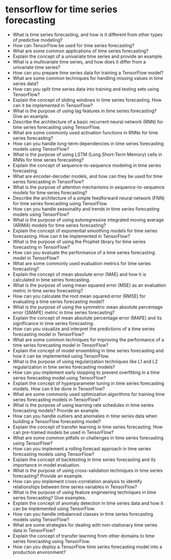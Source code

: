 # tensorflow for time series forecasting

- What is time series forecasting, and how is it different from other types of predictive modeling?
- How can TensorFlow be used for time series forecasting?
- What are some common applications of time series forecasting?
- Explain the concept of a univariate time series and provide an example.
- What is a multivariate time series, and how does it differ from a univariate time series?
- How can you prepare time series data for training a TensorFlow model?
- What are some common techniques for handling missing values in time series data?
- How can you split time series data into training and testing sets using TensorFlow?
- Explain the concept of sliding windows in time series forecasting. How can it be implemented in TensorFlow?
- What is the purpose of using lag features in time series forecasting? Give an example.
- Describe the architecture of a basic recurrent neural network (RNN) for time series forecasting using TensorFlow.
- What are some commonly used activation functions in RNNs for time series forecasting?
- How can you handle long-term dependencies in time series forecasting models using TensorFlow?
- What is the purpose of using LSTM (Long Short-Term Memory) cells in RNNs for time series forecasting?
- Explain the concept of sequence-to-sequence modeling in time series forecasting.
- What are encoder-decoder models, and how can they be used for time series forecasting in TensorFlow?
- What is the purpose of attention mechanisms in sequence-to-sequence models for time series forecasting?
- Describe the architecture of a simple feedforward neural network (FNN) for time series forecasting using TensorFlow.
- How can you handle seasonality and trends in time series forecasting models using TensorFlow?
- What is the purpose of using autoregressive integrated moving average (ARIMA) models for time series forecasting?
- Explain the concept of exponential smoothing models for time series forecasting. How can it be implemented in TensorFlow?
- What is the purpose of using the Prophet library for time series forecasting in TensorFlow?
- How can you evaluate the performance of a time series forecasting model in TensorFlow?
- What are some commonly used evaluation metrics for time series forecasting?
- Explain the concept of mean absolute error (MAE) and how it is calculated in time series forecasting.
- What is the purpose of using mean squared error (MSE) as an evaluation metric in time series forecasting?
- How can you calculate the root mean squared error (RMSE) for evaluating a time series forecasting model?
- What is the purpose of using the symmetric mean absolute percentage error (SMAPE) metric in time series forecasting?
- Explain the concept of mean absolute percentage error (MAPE) and its significance in time series forecasting.
- How can you visualize and interpret the predictions of a time series forecasting model in TensorFlow?
- What are some common techniques for improving the performance of a time series forecasting model in TensorFlow?
- Explain the concept of model ensembling in time series forecasting and how it can be implemented using TensorFlow.
- What is the purpose of using regularization techniques like L1 and L2 regularization in time series forecasting models?
- How can you implement early stopping to prevent overfitting in a time series forecasting model using TensorFlow?
- Explain the concept of hyperparameter tuning in time series forecasting models. How can it be done in TensorFlow?
- What are some commonly used optimization algorithms for training time series forecasting models in TensorFlow?
- What is the purpose of using learning rate schedules in time series forecasting models? Provide an example.
- How can you handle outliers and anomalies in time series data when building a TensorFlow forecasting model?
- Explain the concept of transfer learning in time series forecasting. How can pre-trained models be used in TensorFlow?
- What are some common pitfalls or challenges in time series forecasting using TensorFlow?
- How can you implement a rolling forecast approach in time series forecasting models using TensorFlow?
- Explain the concept of backtesting in time series forecasting and its importance in model evaluation.
- What is the purpose of using cross-validation techniques in time series forecasting? Provide an example.
- How can you implement cross-correlation analysis to identify relationships between time series variables in TensorFlow?
- What is the purpose of using feature engineering techniques in time series forecasting? Give examples.
- Explain the concept of anomaly detection in time series data and how it can be implemented using TensorFlow.
- How can you handle imbalanced classes in time series forecasting models using TensorFlow?
- What are some strategies for dealing with non-stationary time series data in TensorFlow?
- Explain the concept of transfer learning from other domains to time series forecasting using TensorFlow.
- How can you deploy a TensorFlow time series forecasting model into a production environment?